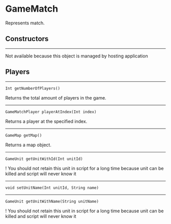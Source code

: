 # GameMatch
Represents match. 

## **Constructors**
---
Not available because this object is managed by hosting application

## **Players**
---
```
Int getNumberOfPlayers()
```
Returns the total amount of players in the game.

---
```
GameMatchPlayer playerAtIndex(Int index)
```
Returns a player at the specified index.

---
```
GameMap getMap()
```
Returns a map object.

---
```
GameUnit getUnitWithId(Int unitId)
```

! You should not retain this unit in script for a long time because unit can be killed and script will never know it

---
```
void setUnitName(Int unitId, String name)
```

---
```
GameUnit getUnitWithName(String unitName)
```

! You should not retain this unit in script for a long time because unit can be killed and script will never know it
